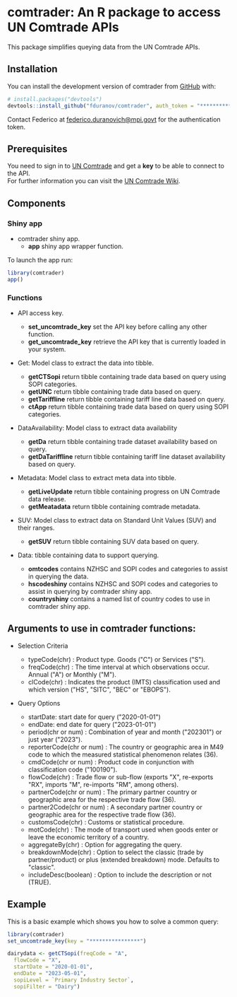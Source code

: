 
# comtrader: An R package to access UN Comtrade APIs

<!-- badges: start -->
<!-- badges: end -->

This package simplifies queying data from the UN Comtrade APIs.

## Installation

You can install the development version of comtrader from [GitHub](https://github.com/) with:

``` r
# install.packages("devtools")
devtools::install_github("fduranov/comtrader", auth_token = "***********")
```
Contact Federico at <federico.duranovich@mpi.govt> for the authentication token.

## Prerequisites
You need to sign in to [UN Comtrade](https://comtrade.un.org) and get a **key** to be able to connect to the API.<br/>
For further information you can visit the [UN Comtrade Wiki](https://unstats.un.org/wiki/display/comtrade/UN+Comtrade+Wiki).

## Components

### Shiny app
- comtrader shiny app.
  - **app** shiny app wrapper function.

To launch the app run:

``` r
library(comtrader)
app()
```

### Functions
- API access key.
  - **set_uncomtrade_key** set the API key before calling any other function.
  - **get_uncomtrade_key** retrieve the API key that is currently loaded in your system.

- Get: Model class to extract the data into tibble.
  - **getCTSopi** return tibble containing trade data based on query using SOPI categories.
  - **getUNC** return tibble containing trade data based on query.
  - **getTariffline** return tibble containing tariff line data based on query.
  - **ctApp** return tibble containing trade data based on query using SOPI categories. 
  
- DataAvailability: Model class to extract data availability
  - **getDa** return tibble containing trade dataset availability based on query.
  - **getDaTariffline** return tibble containing tariff line dataset availability based on query.
  
- Metadata: Model class to extract meta data into tibble.
  - **getLiveUpdate** return tibble containing progress on UN Comtrade data release.
  - **getMeatadata** return tibble containing comtrade metadata.
 
- SUV: Model class to extract data on Standard Unit Values (SUV) and their ranges.
  - **getSUV** return tibble containing SUV data based on query.

- Data: tibble containing data to support querying.
  - **omtcodes** contains NZHSC and SOPI codes and categories to assist in querying the data.
  - **hscodeshiny** contains NZHSC and SOPI codes and categories to assist in querying by comtrader shiny app.
  - **countryshiny** contains a named list of country codes to use in comtrader shiny app.
 
## Arguments to use in comtrader functions: 

- Selection Criteria
  - typeCode(chr) : Product type. Goods ("C") or Services ("S").
  - freqCode(chr) : The time interval at which observations occur. Annual ("A") or Monthly ("M").
  - clCode(chr) : Indicates the product (IMTS) classification used and which version ("HS", "SITC", "BEC" or "EBOPS").
  
- Query Options    
  - startDate: start date for query ("2020-01-01")
  - endDate: end date for query ("2023-01-01")
  - period(chr or num) : Combination of year and month ("202301") or just year ("2023").
  - reporterCode(chr or num) : The country or geographic area in M49 code to which the measured statistical phenomenon relates (36).
  - cmdCode(chr or num) : Product code in conjunction with classification code ("100190").
  - flowCode(chr) : Trade flow or sub-flow (exports "X", re-exports "RX", imports "M", re-imports "RM", among others).
  - partnerCode(chr or num) : The primary partner country or geographic area for the respective trade flow (36).
  - partner2Code(chr or num) : A secondary partner country or geographic area for the respective trade flow (36).
  - customsCode(chr) : Customs or statistical procedure.
  - motCode(chr) : The mode of transport used when goods enter or leave the economic territory of a country.
  - aggregateBy(chr) : Option for aggregating the query.
  - breakdownMode(chr) : Option to select the classic (trade by partner/product) or plus (extended breakdown) mode. Defaults to "classic".
  - includeDesc(boolean) : Option to include the description or not (TRUE).

## Example

This is a basic example which shows you how to solve a common query:

``` r
library(comtrader)
set_uncomtrade_key(key = "****************")

dairydata <- getCTSopi(freqCode = "A",
  flowCode = "X",
  startDate = "2020-01-01",
  endDate = "2023-05-01",
  sopiLevel = `Primary Industry Sector`,
  sopiFilter = "Dairy")

```


